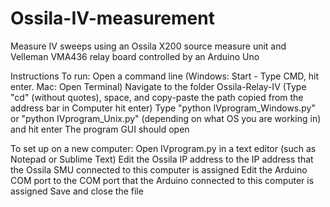 # Ossila-IV-measurement
Measure IV sweeps using an Ossila X200 source measure unit and Velleman VMA436 relay board controlled by an Arduino Uno

Instructions 
To run:
Open a command line (Windows: Start - Type CMD, hit enter. Mac: Open Terminal)
Navigate to the folder Ossila-Relay-IV (Type "cd" (without quotes), space, and copy-paste the path copied from the address bar in Computer hit enter) 
Type "python IVprogram_Windows.py" or "python IVprogram_Unix.py" (depending on what OS you are working in) and hit enter
The program GUI should open

To set up on a new computer:
Open IVprogram.py in a text editor (such as Notepad or Sublime Text)
Edit the Ossila IP address to the IP address that the Ossila SMU connected to this computer is assigned
Edit the Arduino COM port to the COM port that the Arduino connected to this computer is assigned
Save and close the file